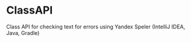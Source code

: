 # ClassAPI
Class API for checking text for errors using Yandex Speler (IntelliJ IDEA, Java, Gradle)
